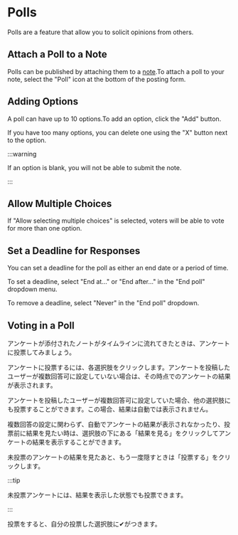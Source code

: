 # Polls

Polls are a feature that allow you to solicit opinions from others.

## Attach a Poll to a Note

Polls can be published by attaching them to a [note](/docs/for-users/features/note).To attach a poll to your note, select the "Poll" icon at the bottom of the posting form.

## Adding Options

A poll can have up to 10 options.To add an option, click the "Add" button.

If you have too many options, you can delete one using the "X" button next to the option.

:::warning

If an option is blank, you will not be able to submit the note.

:::

## Allow Multiple Choices

If "Allow selecting multiple choices" is selected, voters will be able to vote for more than one option.

## Set a Deadline for Responses

You can set a deadline for the poll as either an end date or a period of time.

To set a deadline, select "End at..." or "End after..." in the "End poll" dropdown menu.

To remove a deadline, select "Never" in the "End poll" dropdown.

## Voting in a Poll

アンケートが添付されたノートがタイムラインに流れてきたときは、アンケートに投票してみましょう。

アンケートに投票するには、各選択肢をクリックします。アンケートを投稿したユーザーが複数回答可に設定していない場合は、その時点でのアンケートの結果が表示されます。

アンケートを投稿したユーザーが複数回答可に設定していた場合、他の選択肢にも投票することができます。この場合、結果は自動では表示されません。

複数回答の設定に関わらず、自動でアンケートの結果が表示されなかったり、投票前に結果を見たい時は、選択肢の下にある「結果を見る」をクリックしてアンケートの結果を表示することができます。

未投票のアンケートの結果を見たあと、もう一度隠すときは「投票する」をクリックします。

:::tip

未投票アンケートには、結果を表示した状態でも投票できます。

:::

投票をすると、自分の投票した選択肢に✔がつきます。
